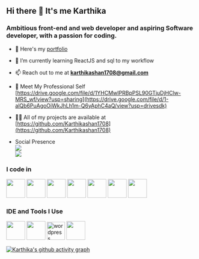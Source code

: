 ## Hi there 👋 It's me Karthika

### Ambitious front-end and web developer and aspiring Software developer, with a passion for coding.

- 🔭 Here's my [portfolio](https://karthikashan1708.github.io/Portfolio/)                                                 
- 🌱 I’m currently learning ReactJS and sql to my workflow
- 📫 Reach out to me at **karthikashan1708@gmail.com**
- 📄 Meet My Professional Self [https://drive.google.com/file/d/1YHCMwIPRBpPSL90GTjuDjHClw-MRS_wf/view?usp=sharing](https://drive.google.com/file/d/1-alQb6PuAgoOiWkJhLh1m-Q6yAphC4aQ/view?usp=drivesdk)
- 👨‍💻 All of my projects are available at [https://github.com/Karthikashan1708](https://github.com/Karthikashan1708)


- Social Presence
<br />[<img src="https://img.shields.io/badge/LinkedIn-0077B5?style=for-the-badge&logo=linkedin&logoColor=white" />](https://www.linkedin.com/in/karthika-s-02836229a/) <br/> [<img src="https://img.shields.io/badge/instagram-d62976?style=for-the-badge&logo=instagram&logoColor=white" />](https://www.instagram.com/karthika_shanmugam_08/)

### I code in
<img height="50" width="50" src="https://img.icons8.com/color/48/000000/python.png" />  <img height="50" width="50" src="https://img.icons8.com/color/48/000000/html-5.png" /> 
<img height="50" width="50" src="https://img.icons8.com/color/48/000000/css3.png" /> <img height="50" width="50" src="https://img.icons8.com/color/48/000000/bootstrap.png" />
<img height="50" width="50" src="https://img.icons8.com/color/48/000000/javascript.png"/>  <img height="50" width="50" src="https://img.icons8.com/color/48/000000/react-native.png"/>
<img height="50" width="50" src="https://img.icons8.com/color/48/000000/mysql-logo.png"/> 

### IDE and Tools I Use
<img height="50" width="50" src="https://img.icons8.com/color/48/000000/visual-studio-code-2019.png"/> <img height="50" width="50" src="https://img.icons8.com/color/48/000000/pycharm.png"/>
<img width="48" height="48" src="https://img.icons8.com/color/48/wordpress.png" alt="wordpress"/> <img height="50" width="50" src="https://img.icons8.com/color/50/000000/git.png"/> 


[![Karthika's github activity graph](https://github-readme-activity-graph.vercel.app/graph?username=Karthikashan1708&bg_color=000000&color=f5f6fa&line=43eac9&point=f5f6fa&area=true&hide_border=true)](https://github.com/ashutosh00710/github-readme-activity-graph)
